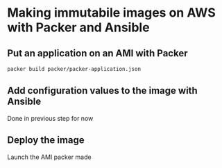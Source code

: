 # Making immutabile images on AWS with Packer and Ansible

## Put an application on an AMI with Packer
```bash
packer build packer/packer-application.json
```

## Add configuration values to the image with Ansible
Done in previous step for now

## Deploy the image
Launch the AMI packer made
